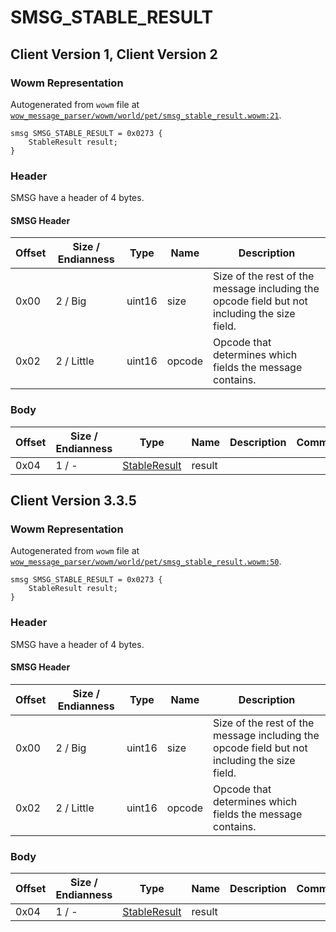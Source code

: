 # SMSG_STABLE_RESULT

## Client Version 1, Client Version 2

### Wowm Representation

Autogenerated from `wowm` file at [`wow_message_parser/wowm/world/pet/smsg_stable_result.wowm:21`](https://github.com/gtker/wow_messages/tree/main/wow_message_parser/wowm/world/pet/smsg_stable_result.wowm#L21).
```rust,ignore
smsg SMSG_STABLE_RESULT = 0x0273 {
    StableResult result;
}
```
### Header

SMSG have a header of 4 bytes.

#### SMSG Header

| Offset | Size / Endianness | Type   | Name   | Description |
| ------ | ----------------- | ------ | ------ | ----------- |
| 0x00   | 2 / Big           | uint16 | size   | Size of the rest of the message including the opcode field but not including the size field.|
| 0x02   | 2 / Little        | uint16 | opcode | Opcode that determines which fields the message contains.|

### Body

| Offset | Size / Endianness | Type | Name | Description | Comment |
| ------ | ----------------- | ---- | ---- | ----------- | ------- |
| 0x04 | 1 / - | [StableResult](stableresult.md) | result |  |  |

## Client Version 3.3.5

### Wowm Representation

Autogenerated from `wowm` file at [`wow_message_parser/wowm/world/pet/smsg_stable_result.wowm:50`](https://github.com/gtker/wow_messages/tree/main/wow_message_parser/wowm/world/pet/smsg_stable_result.wowm#L50).
```rust,ignore
smsg SMSG_STABLE_RESULT = 0x0273 {
    StableResult result;
}
```
### Header

SMSG have a header of 4 bytes.

#### SMSG Header

| Offset | Size / Endianness | Type   | Name   | Description |
| ------ | ----------------- | ------ | ------ | ----------- |
| 0x00   | 2 / Big           | uint16 | size   | Size of the rest of the message including the opcode field but not including the size field.|
| 0x02   | 2 / Little        | uint16 | opcode | Opcode that determines which fields the message contains.|

### Body

| Offset | Size / Endianness | Type | Name | Description | Comment |
| ------ | ----------------- | ---- | ---- | ----------- | ------- |
| 0x04 | 1 / - | [StableResult](stableresult.md) | result |  |  |

